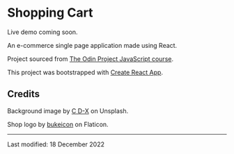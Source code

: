 # Shopping Cart

Live demo coming soon.

An e-commerce single page application made using React.

Project sourced from [The Odin Project JavaScript course](https://www.theodinproject.com/lessons/node-path-javascript-shopping-cart).

This project was bootstrapped with [Create React App](https://github.com/facebook/create-react-app).

## Credits

Background image by [C D-X](https://unsplash.com/es/@cdx2?utm_source=unsplash&utm_medium=referral&utm_content=creditCopyText) on Unsplash.

Shop logo by [bukeicon](https://www.flaticon.com/free-stickers/shop) on Flaticon.

---

Last modified: 18 December 2022
